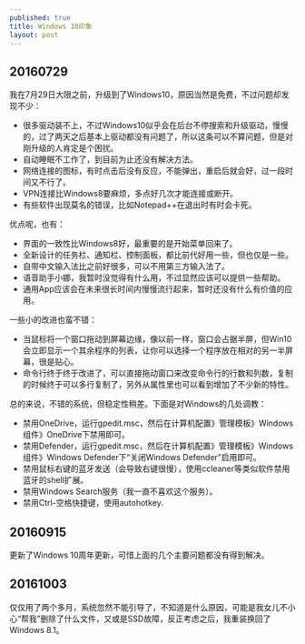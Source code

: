 ```yaml
---
published: true
title: Windows 10印象
layout: post
---
```

## 20160729

我在7月29日大限之前，升级到了Windows10，原因当然是免费，不过问题却发现不少：

- 很多驱动装不上，不过Windows10似乎会在后台不停搜索和升级驱动，慢慢的，过了两天之后基本上驱动都没有问题了，所以这条可以不算问题，但是对刚升级的人肯定是个困扰。
- 自动睡眠不工作了，到目前为止还没有解决方法。
- 网络连接的图标，有时点击后没有反应，不能弹出，重启后就会好，过一段时间又不行了。
- VPN连接比Windows8要麻烦，多点好几次才能连接或断开。
- 有些软件出现莫名的错误，比如Notepad++在退出时有时会卡死。

优点呢，也有：

- 界面的一致性比Windows8好，最重要的是开始菜单回来了。
- 全新设计的任务栏、通知栏、控制面板，都比前代好用一些，但也仅是一些。
- 自带中文输入法比之前好很多，可以不用第三方输入法了。
- 语音助手小娜，我暂时没觉得有什么用，不过显然应该可以提供一些帮助。
- 通用App应该会在未来很长时间内慢慢流行起来，暂时还没有什么有价值的应用。

一些小的改进也蛮不错：

- 当鼠标将一个窗口拖动到屏幕边缘，像以前一样，窗口会占据半屏，但Win10会立即显示一个其余程序的列表，让你可以选择一个程序放在相对的另一半屏幕，很是贴心。
- 命令行终于终于改进了，可以直接拖动窗口来改变命令行的行数和列数，复制的时候终于可以多行复制了，另外从属性里也可以看到增加了不少新的特性。

总的来说，不错的系统，但稳定性稍差。下面是对Windows的几处调教：

- 禁用OneDrive，运行gpedit.msc，然后在计算机配置》管理模板》Windows组件》OneDrive下禁用即可。
- 禁用Defender，运行gpedit.msc，然后在计算机配置》管理模板》Windows组件》Windows Defender下“关闭Windows Defender”启用即可。
- 禁用鼠标右键的蓝牙发送（会导致右键很慢），使用ccleaner等类似软件禁用蓝牙的shell扩展。
- 禁用Windows Search服务（我一直不喜欢这个服务）。
- 禁用Ctrl-空格快捷键，使用autohotkey.

## 20160915

更新了Windows 10周年更新，可惜上面的几个主要问题都没有得到解决。

## 20161003

仅仅用了两个多月，系统忽然不能引导了，不知道是什么原因，可能是我女儿不小心“帮我”删除了什么文件，又或是SSD故障，反正考虑之后，我重装换回了Windows 8.1。